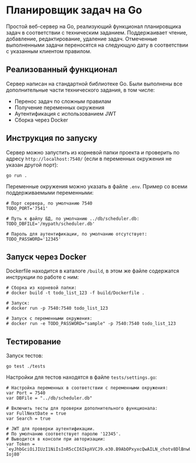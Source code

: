 # Планировщик задач на Go
Простой веб-сервер на Go, реализующий функционал планировщика задач в соответствии с техническим заданием. Поддержаивает чтение, добавление, редактирование, удаление задач. Отмеченные выполненными задачи переносятся на следующую дату в соответствии с указанным клиентом правилом.

## Реализованный функционал
Сервер написан на стандартной библиотеке Go. Были выполнены все дополнительные части технического задания, в том числе:

* Перенос задач по сложным правилам
* Получение переменных окружения
* Аутентификация с использованием JWT
* Сборка через Docker

## Инструкция по запуску
Сервер можно запустить из корневой папки проекта и проверить по адресу ```http://localhost:7540/``` (если в переменных окружения не указан другой порт):

```
go run .
```

Переменные окружения можно указать в файле ```.env```. Пример со всеми поддерживаемыми переменными:

```
# Порт сервера, по умолчанию 7540
TODO_PORT='7541'

# Путь к файлу БД, по умолчанию ../db/scheduler.db:
TODO_DBFILE='/mypath/scheduler.db'

# Пароль для аутентификации, по умолчанию отсутствует:
TODO_PASSWORD='12345'
```

## Запуск через Docker
Dockerfile находится в каталоге ```/build```, в этом же файле содержатся инструкции по работе с ним:

```
# Сборка из корневой папки:
# docker build -t todo_list_123 -f build/Dockerfile .

# Запуск:
# docker run -p 7540:7540 todo_list_123

# Запуск с переменными окружения:
# docker run -e TODO_PASSWORD="sample" -p 7540:7540 todo_list_123 
```

## Тестирование
Запуск тестов:

```
go test ./tests
```

Настройки для тестов находятся в файле ```tests/settings.go```:

```
# Настройка переменных в соответствии с переменными окружения:
var Port = 7540
var DBFile = "../db/scheduler.db"

# Включить тесты для проверки дополнительного функционала:
var FullNextDate = true
var Search = true

# JWT для проверки аутентификации. 
# По умолчанию соответствует паролю '12345'. 
# Выводится в консоли при авторизации:
var Token = `eyJhbGciOiJIUzI1NiIsInR5cCI6IkpXVCJ9.e30.B9AbOPxyxcQwAILN_chotv8DlBnwUANG9x7Ep-Ioj80`
```
